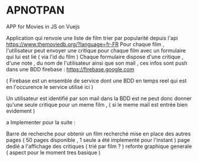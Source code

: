 # APNOTPAN
APP for Movies in JS on Vuejs

Application qui renvoie une liste de film trier par popularité depuis l'api https://www.themoviedb.org/?language=fr-FR
Pour chaque film , l'utilisateur peut envoyer une critique pour chaque film avec un formulaire qui lui est lié ( via l'id du film ) 
Chaque formulaire dispose d'une critique , d'une note , du nom de l'utilisateur ainsi que son mail , ces infos sont push dans une BDD firebase : https://firebase.google.com

( Firebase est un ensemble de service dont une BDD en temps reel qui est en l'occurence le service utilisé ici ) 

Un utilisateur est identifié par son mail dans la BDD est ne peut donc donner qu'une seule critique pour un meme film , ( si le meme mail est entrée bien evidement ) 

a Implementer pour la suite :

Barre de recherche pour obtenir un film recherché 
mise en place des autres pages ( 50 pages disponible , 1 seule a été implementé pour l'instant ) 
page dedié a l'affichage des critiques ( trié par film ? )
refonte graphique generale ( aspect pour le moment tres basique ) 

